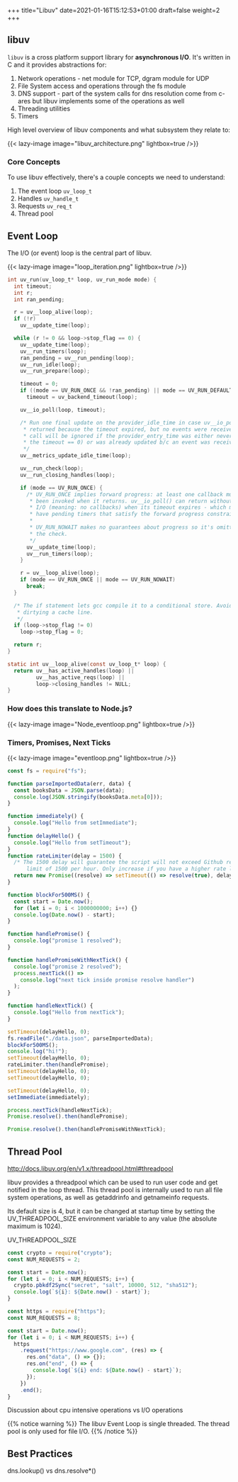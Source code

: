 +++
title="Libuv"
date=2021-01-16T15:12:53+01:00
draft=false
weight=2
+++

## libuv

`libuv` is a cross platform support library for <b>asynchronous I/O</b>. It's written in C and it provides abstractions for:

1. Network operations - net module for TCP, dgram module for UDP
1. File System access and operations through the fs module
1. DNS support - part of the system calls for dns resolution come from c-ares but libuv implements some of the operations as well
1. Threading utilities
1. Timers

High level overview of libuv components and what subsystem they relate to:

{{< lazy-image image="libuv_architecture.png" lightbox=true />}}

### Core Concepts

To use libuv effectively, there's a couple concepts we need to understand:

1. The event loop `uv_loop_t`
1. Handles `uv_handle_t`
1. Requests `uv_req_t`
1. Thread pool

## Event Loop

The I/O (or event) loop is the central part of libuv.

{{< lazy-image image="loop_iteration.png" lightbox=true />}}

```C
int uv_run(uv_loop_t* loop, uv_run_mode mode) {
  int timeout;
  int r;
  int ran_pending;

  r = uv__loop_alive(loop);
  if (!r)
    uv__update_time(loop);

  while (r != 0 && loop->stop_flag == 0) {
    uv__update_time(loop);
    uv__run_timers(loop);
    ran_pending = uv__run_pending(loop);
    uv__run_idle(loop);
    uv__run_prepare(loop);

    timeout = 0;
    if ((mode == UV_RUN_ONCE && !ran_pending) || mode == UV_RUN_DEFAULT)
      timeout = uv_backend_timeout(loop);

    uv__io_poll(loop, timeout);

    /* Run one final update on the provider_idle_time in case uv__io_poll
     * returned because the timeout expired, but no events were received. This
     * call will be ignored if the provider_entry_time was either never set (if
     * the timeout == 0) or was already updated b/c an event was received.
     */
    uv__metrics_update_idle_time(loop);

    uv__run_check(loop);
    uv__run_closing_handles(loop);

    if (mode == UV_RUN_ONCE) {
      /* UV_RUN_ONCE implies forward progress: at least one callback must have
       * been invoked when it returns. uv__io_poll() can return without doing
       * I/O (meaning: no callbacks) when its timeout expires - which means we
       * have pending timers that satisfy the forward progress constraint.
       *
       * UV_RUN_NOWAIT makes no guarantees about progress so it's omitted from
       * the check.
       */
      uv__update_time(loop);
      uv__run_timers(loop);
    }

    r = uv__loop_alive(loop);
    if (mode == UV_RUN_ONCE || mode == UV_RUN_NOWAIT)
      break;
  }

  /* The if statement lets gcc compile it to a conditional store. Avoids
   * dirtying a cache line.
   */
  if (loop->stop_flag != 0)
    loop->stop_flag = 0;

  return r;
}
```

```C
static int uv__loop_alive(const uv_loop_t* loop) {
  return uv__has_active_handles(loop) ||
         uv__has_active_reqs(loop) ||
         loop->closing_handles != NULL;
}
```

### How does this translate to Node.js?

{{< lazy-image image="Node_eventloop.png" lightbox=true />}}

### Timers, Promises, Next Ticks

{{< lazy-image image="eventloop.png" lightbox=true />}}

```javascript
const fs = require("fs");

function parseImportedData(err, data) {
  const booksData = JSON.parse(data);
  console.log(JSON.stringify(booksData.meta[0]));
}

function immediately() {
  console.log("Hello from setImmediate");
}
function delayHello() {
  console.log("Hello from setTimeout");
}
function rateLimiter(delay = 1500) {
  /* The 1500 delay will guarantee the script will not exceed Github request
      limit of 1500 per hour. Only increase if you have a higher rate limit */
  return new Promise((resolve) => setTimeout(() => resolve(true), delay));
}

function blockFor500MS() {
  const start = Date.now();
  for (let i = 0; i < 1000000000; i++) {}
  console.log(Date.now() - start);
}

function handlePromise() {
  console.log("promise 1 resolved");
}

function handlePromiseWithNextTick() {
  console.log("promise 2 resolved");
  process.nextTick(() =>
    console.log("next tick inside promise resolve handler")
  );
}

function handleNextTick() {
  console.log("Hello from nextTick");
}

setTimeout(delayHello, 0);
fs.readFile("./data.json", parseImportedData);
blockFor500MS();
console.log("hi!");
setTimeout(delayHello, 0);
rateLimiter.then(handlePromise);
setTimeout(delayHello, 0);
setTimeout(delayHello, 0);

setTimeout(delayHello, 0);
setImmediate(immediately);

process.nextTick(handleNextTick);
Promise.resolve().then(handlePromise);

Promise.resolve().then(handlePromiseWithNextTick);
```

## Thread Pool

http://docs.libuv.org/en/v1.x/threadpool.html#threadpool

libuv provides a threadpool which can be used to run user code and get notified in the loop thread. This thread pool is internally used to run all file system operations, as well as getaddrinfo and getnameinfo requests.

Its default size is 4, but it can be changed at startup time by setting the UV_THREADPOOL_SIZE environment variable to any value (the absolute maximum is 1024).

UV_THREADPOOL_SIZE

```javascript
const crypto = require("crypto");
const NUM_REQUESTS = 2;

const start = Date.now();
for (let i = 0; i < NUM_REQUESTS; i++) {
  crypto.pbkdf2Sync("secret", "salt", 10000, 512, "sha512");
  console.log(`${i}: ${Date.now() - start}`);
}
```

```javascript
const https = require("https");
const NUM_REQUESTS = 8;

const start = Date.now();
for (let i = 0; i < NUM_REQUESTS; i++) {
  https
    .request("https://www.google.com", (res) => {
      res.on("data", () => {});
      res.on("end", () => {
        console.log(`${i} end: ${Date.now() - start}`);
      });
    })
    .end();
}
```

Discussion about cpu intensive operations vs I/O operations

{{% notice warning %}}
The libuv Event Loop is single threaded. The thread pool is only used for file I/O.
{{% /notice %}}

## Best Practices

dns.lookup() vs dns.resolve\*()
